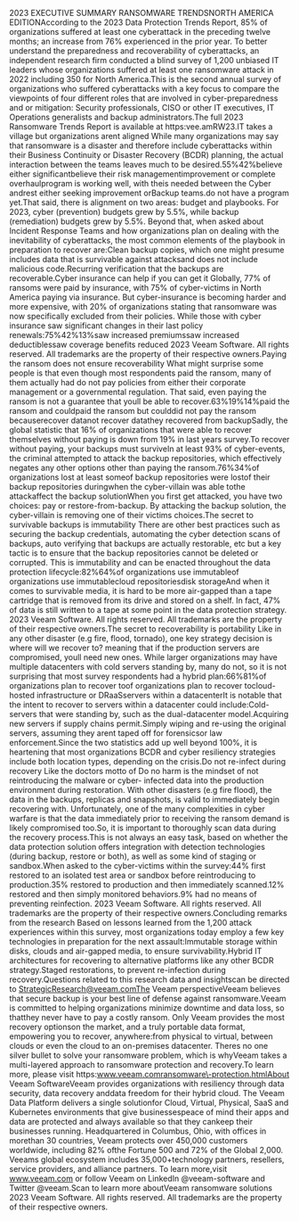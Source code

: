 2023 EXECUTIVE SUMMARY
RANSOMWARE
TRENDSNORTH AMERICA EDITIONAccording to the 2023 Data Protection Trends Report, 85% of organizations suffered at least 
one cyberattack in the preceding twelve months; an increase from 76% experienced in the prior 
year. To better understand the preparedness and recoverability of cyberattacks, an independent 
research firm conducted a blind survey of 1,200 unbiased IT leaders whose organizations suffered 
at least one ransomware attack in 2022 including 350 for North America.This is the second annual survey of organizations who suffered cyberattacks with a key focus 
to compare the viewpoints of four different roles that are involved in cyber\-preparedness and
or mitigation: Security professionals, CISO or other IT executives, IT Operations generalists and 
backup administrators.The full 2023 Ransomware Trends Report is available at https:vee.amRW23\.IT takes a village but organizations arent aligned
While many organizations may say that ransomware is a disaster and therefore include cyberattacks 
within their Business Continuity or Disaster Recovery (BCDR) planning, the actual interaction between 
the teams leaves much to be desired.55%42%believe either significantbelieve their risk managementimprovement or complete overhaulprogram is working well, with theis needed between the Cyber andrest either seeking improvement orBackup teams.do not have a program yet.That said, there is alignment on two areas: budget and playbooks. For 2023, cyber (prevention) budgets 
grew by 5\.5%, while backup (remediation) budgets grew by 5\.5%. Beyond that, when asked about 
Incident Response Teams and how organizations plan on dealing with the inevitability of cyberattacks, 
the most common elements of the playbook in preparation to recover are:Clean backup copies, which one might presume includes data that is survivable against attacksand does not include malicious code.Recurring verification that the backups are recoverable.Cyber insurance can help if you can get it
Globally, 77% of ransoms were paid by insurance, with 75% of cyber\-victims in North America paying 
via insurance. But cyber\-insurance is becoming harder and more expensive, with 20% of organizations 
stating that ransomware was now specifically excluded from their policies. While those with cyber 
insurance saw significant changes in their last policy renewals:75%42%13%saw increased premiumssaw increased deductiblessaw coverage benefits reduced 2023 Veeam Software. All rights reserved. All trademarks are the property of their respective owners.Paying the ransom does not ensure recoverability
What might surprise some people is that even though most respondents paid the ransom, many of them 
actually had do not pay policies from either their corporate management or a governmental regulation. 
That said, even paying the ransom is not a guarantee that youll be able to recover.63%19%14%paid the ransom and couldpaid the ransom but coulddid not pay the ransom becauserecover datanot recover datathey recovered from backupSadly, the global statistic that 16% of organizations that were able to recover themselves without 
paying is down from 19% in last years survey.To recover without paying, your backups must surviveIn at least 93% of cyber\-events, the criminal attempted to attack the backup repositories, which 
effectively negates any other options other than paying the ransom.76%34%of organizations lost at least someof backup repositories were lostof their backup repositories duringwhen the cyber\-villain was able tothe attackaffect the backup solutionWhen you first get attacked, you have two choices: pay or restore\-from\-backup. By attacking the backup 
solution, the cyber\-villain is removing one of their victims choices.The secret to survivable backups is immutability
There are other best practices such as securing the backup credentials, automating the cyber 
detection scans of backups, auto verifying that backups are actually restorable, etc but a key tactic 
is to ensure that the backup repositories cannot be deleted or corrupted. This is immutability and 
can be enacted throughout the data protection lifecycle:82%64%of organizations use immutableof organizations use immutablecloud repositoriesdisk storageAnd when it comes to survivable media, it is hard to be more air\-gapped than a tape cartridge that 
is removed from its drive and stored on a shelf. In fact, 47% of data is still written to a tape at some 
point in the data protection strategy. 2023 Veeam Software. All rights reserved. All trademarks are the property of their respective owners.The secret to recoverability is portability
Like in any other disaster (e.g fire, flood, tornado), one key strategy decision is where will we recover 
to? meaning that if the production servers are compromised, youll need new ones. While larger 
organizations may have multiple datacenters with cold servers standing by, many do not, so it is not 
surprising that most survey respondents had a hybrid plan:66%81%of organizations plan to recover toof organizations plan to recover tocloud\-hosted infrastructure or DRaaSservers within a datacenterIt is notable that the intent to recover to servers within a datacenter could include:Cold\-servers that were standing by, such as the dual\-datacenter model.Acquiring new servers if supply chains permit.Simply wiping and re\-using the original servers, assuming they arent taped off for forensicsor law enforcement.Since the two statistics add up well beyond 100%, it is heartening that most organizations BCDR 
and cyber resiliency strategies include both location types, depending on the crisis.Do not re\-infect during recovery 
Like the doctors motto of Do no harm is the mindset of not reintroducing the malware or cyber\-
infected data into the production environment during restoration. With other disasters (e.g fire
flood), the data in the backups, replicas and snapshots, is valid to immediately begin recovering 
with. Unfortunately, one of the many complexities in cyber warfare is that the data immediately 
prior to receiving the ransom demand is likely compromised too.So, it is important to thoroughly scan data during the recovery process.This is not always an easy task, based on whether the data protection solution offers integration 
with detection technologies (during backup, restore or both), as well as some kind of staging or 
sandbox.When asked to the cyber\-victims within the survey:44% first restored to an isolated test area or sandbox before reintroducing to production.35% restored to production and then immediately scanned.12% restored and then simply monitored behaviors.9% had no means of preventing reinfection. 2023 Veeam Software. All rights reserved. All trademarks are the property of their respective owners.Concluding remarks from the research
Based on lessons learned from the 1,200 attack experiences within this survey, most organizations 
today employ a few key technologies in preparation for the next assault:Immutable storage within disks, clouds and air\-gapped media, to ensure survivability.Hybrid IT architectures for recovering to alternative platforms like any other BCDR strategy.Staged restorations, to prevent re\-infection during recovery.Questions related to this research data and insightscan be directed to StrategicResearch@veeam.comThe Veeam perspectiveVeeam believes that secure backup is your best line of defense against ransomware.Veeam is committed to helping organizations minimize downtime and data loss, so thatthey never have to pay a costly ransom. Only Veeam provides the most recovery optionson the market, and a truly portable data format, empowering you to recover, anywhere:from physical to virtual, between clouds or even the cloud to an on\-premises datacenter. Theres no one silver bullet to solve your ransomware problem, which is whyVeeam takes a multi\-layered approach to ransomware protection and recovery.To learn more, please visit https:www.veeam.comransomware\-protection.htmlAbout Veeam SoftwareVeeam provides organizations with resiliency through data security, data recovery anddata freedom for their hybrid cloud. The Veeam Data Platform delivers a single solutionfor Cloud, Virtual, Physical, SaaS and Kubernetes environments that give businessespeace of mind their apps and data are protected and always available so that they cankeep their businesses running. Headquartered in Columbus, Ohio, with offices in morethan 30 countries, Veeam protects over 450,000 customers worldwide, including 82% ofthe Fortune 500 and 72% of the Global 2,000\. Veeams global ecosystem includes 35,000\+technology partners, resellers, service providers, and alliance partners. To learn more,visit www.veeam.com or follow Veeam on LinkedIn @veeam\-software and Twitter @veeam.Scan to learn more aboutVeeam ransomware solutions 2023 Veeam Software. All rights reserved. All trademarks are the property of their respective owners.